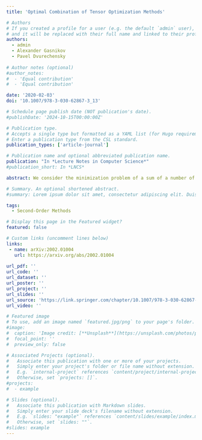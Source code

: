 ```yaml
---
title: 'Optimal Combination of Tensor Optimization Methods'

# Authors
# If you created a profile for a user (e.g. the default `admin` user), write the username (folder name) here
# and it will be replaced with their full name and linked to their profile.
authors:
  - admin
  - Alexander Gasnikov
  - Pavel Dvurechensky
  
# Author notes (optional)
#author_notes:
#  - 'Equal contribution'
#  - 'Equal contribution'

date: '2020-02-03'
doi: '10.1007/978-3-030-62867-3_13'

# Schedule page publish date (NOT publication's date).
#publishDate: '2024-10-15T00:00:00Z'

# Publication type.
# Accepts a single type but formatted as a YAML list (for Hugo requirements).
# Enter a publication type from the CSL standard.
publication_types: ['article-journal']

# Publication name and optional abbreviated publication name.
publication: "In *Lecture Notes in Computer Science*"
#publication_short: In *LNCS*

abstract: We consider the minimization problem of a sum of a number of functions having Lipshitz p-th order derivatives with different Lipschitz constants. In this case, to accelerate optimization, we propose a general framework allowing to obtain near-optimal oracle complexity for each function in the sum separately, meaning, in particular, that the oracle for a function with lower Lipschitz constant is called a smaller number of times. As a building block, we extend the current theory of tensor methods and show how to generalize near-optimal tensor methods to work with inexact tensor step. Further, we investigate the situation when the functions in the sum have Lipschitz derivatives of a different order. For this situation, we propose a generic way to separate the oracle complexity between the parts of the sum. Our method is not optimal, which leads to an open problem of the optimal combination of oracles of a different order.

# Summary. An optional shortened abstract.
#summary: Lorem ipsum dolor sit amet, consectetur adipiscing elit. Duis posuere tellus ac convallis placerat. Proin tincidunt magna sed ex sollicitudin condimentum.

tags:
  - Second-Order Methods

# Display this page in the Featured widget?
featured: false

# Custom links (uncomment lines below)
links:
 - name: arXiv:2002.01004
   url: https://arxiv.org/abs/2002.01004
   
url_pdf: ''
url_code: ''
url_dataset: ''
url_poster: ''
url_project: ''
url_slides: ''
url_source: 'https://link.springer.com/chapter/10.1007/978-3-030-62867-3_13'
url_video: ''

# Featured image
# To use, add an image named `featured.jpg/png` to your page's folder.
#image:
#  caption: 'Image credit: [**Unsplash**](https://unsplash.com/photos/pLCdAaMFLTE)'
#  focal_point: ''
#  preview_only: false

# Associated Projects (optional).
#   Associate this publication with one or more of your projects.
#   Simply enter your project's folder or file name without extension.
#   E.g. `internal-project` references `content/project/internal-project/index.md`.
#   Otherwise, set `projects: []`.
#projects:
#  - example

# Slides (optional).
#   Associate this publication with Markdown slides.
#   Simply enter your slide deck's filename without extension.
#   E.g. `slides: "example"` references `content/slides/example/index.md`.
#   Otherwise, set `slides: ""`.
#slides: example
---
```

